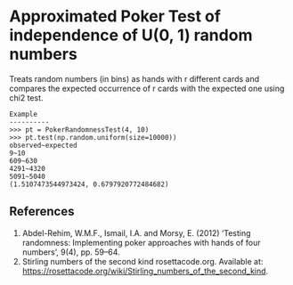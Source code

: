 # Approximated Poker Test of independence of U(0, 1) random numbers


Treats random numbers (in bins) as hands with r different cards and compares the expected occurrence of r cards with the expected one using chi2 test.


    Example
    ----------
    >>> pt = PokerRandomnessTest(4, 10)
    >>> pt.test(np.random.uniform(size=10000))
    observed~expected
    9~10
    609~630
    4291~4320
    5091~5040
    (1.5107473544973424, 0.6797920772484682)
    
References
----------
1. Abdel-Rehim, W.M.F., Ismail, I.A. and Morsy, E. (2012) ‘Testing randomness: Implementing poker approaches with  hands of four numbers’, 9(4), pp. 59–64.
2. Stirling numbers of the second kind rosettacode.org. Available at: https://rosettacode.org/wiki/Stirling_numbers_of_the_second_kind.
